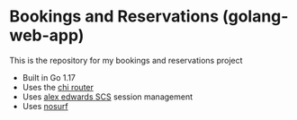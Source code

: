 # Bookings and Reservations (golang-web-app)

This is the repository for my bookings and reservations project

- Built in Go 1.17
- Uses the [chi router](https://github.com/go-chi/chi)
- Uses [alex edwards SCS](https://github.com/alexedwards/scs/v2) session management
- Uses [nosurf](https://github.com/justinas/nosurf)